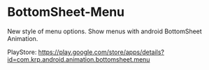 # BottomSheet-Menu
New style of menu options. Show menus with android BottomSheet Animation.

PlayStore: 
https://play.google.com/store/apps/details?id=com.krp.android.animation.bottomsheet.menu
